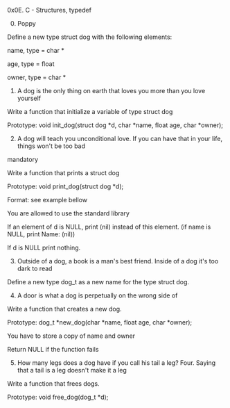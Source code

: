 0x0E. C - Structures, typedef



0. Poppy

Define a new type struct dog with the following elements:



name, type = char *

age, type = float

owner, type = char *



1. A dog is the only thing on earth that loves you more than you love yourself

Write a function that initialize a variable of type struct dog



Prototype: void init_dog(struct dog *d, char *name, float age, char *owner);



2. A dog will teach you unconditional love. If you can have that in your life, things won't be too bad

mandatory

Write a function that prints a struct dog



Prototype: void print_dog(struct dog *d);

Format: see example bellow

You are allowed to use the standard library

If an element of d is NULL, print (nil) instead of this element. (if name is NULL, print Name: (nil))

If d is NULL print nothing.



3. Outside of a dog, a book is a man's best friend. Inside of a dog it's too dark to read

Define a new type dog_t as a new name for the type struct dog.



4. A door is what a dog is perpetually on the wrong side of

Write a function that creates a new dog.



Prototype: dog_t *new_dog(char *name, float age, char *owner);

You have to store a copy of name and owner

Return NULL if the function fails



5. How many legs does a dog have if you call his tail a leg? Four. Saying that a tail is a leg doesn't make it a leg

Write a function that frees dogs.



Prototype: void free_dog(dog_t *d);
